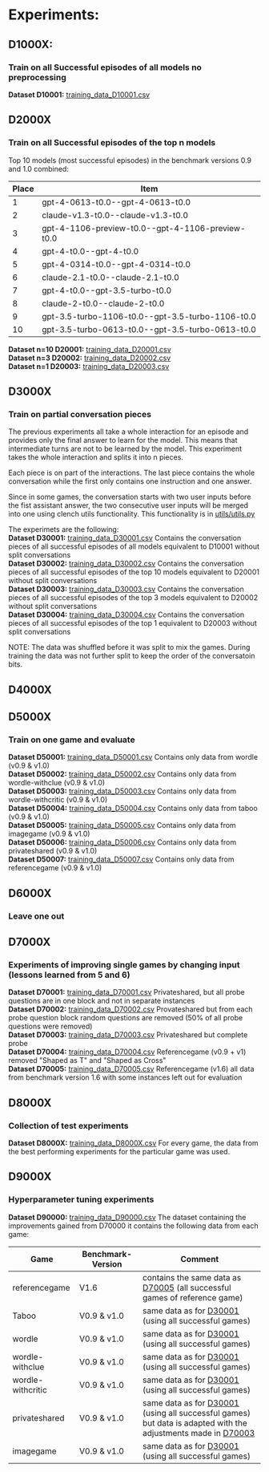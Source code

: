 # Experiments:
## D1000X:
### Train on all Successful episodes of all models no preprocessing
   **Dataset D10001:** [training_data_D10001.csv](./data/training_data/D10001.csv)
## D2000X
### Train on all Successful episodes of the top n models
Top 10 models (most successful episodes) in the benchmark versions 0.9 and 1.0 combined:

| Place | Item |
|-------|------|
| 1 | gpt-4-0613-t0.0--gpt-4-0613-t0.0 |
| 2 | claude-v1.3-t0.0--claude-v1.3-t0.0 |
| 3 | gpt-4-1106-preview-t0.0--gpt-4-1106-preview-t0.0 |
| 4 | gpt-4-t0.0--gpt-4-t0.0 |
| 5 | gpt-4-0314-t0.0--gpt-4-0314-t0.0 |
| 6 | claude-2.1-t0.0--claude-2.1-t0.0 |
| 7 | gpt-4-t0.0--gpt-3.5-turbo-t0.0 |
| 8 | claude-2-t0.0--claude-2-t0.0 |
| 9 | gpt-3.5-turbo-1106-t0.0--gpt-3.5-turbo-1106-t0.0 |
| 10 | gpt-3.5-turbo-0613-t0.0--gpt-3.5-turbo-0613-t0.0 |

**Dataset n=10 D20001:** [training_data_D20001.csv](./data/training_data/D20001.csv) </br>
**Dataset n=3 D20002:** [training_data_D20002.csv](./data/training_data/D20002.csv) </br>
**Dataset n=1 D20003:**  [training_data_D20003.csv](./data/training_data/D20003.csv) </br>

## D3000X
### Train on partial conversation pieces
The previous experiments all take a whole interaction for an episode and provides only the final answer to learn for the model.
This means that intermediate turns are not to be learned by the model. This experiment takes the whole interaction and splits it into n pieces.

Each piece is on part of the interactions. The last piece contains the whole conversation while the first only contains one instruction and one answer.

Since in some games, the conversation starts with two user inputs before the fist assistant answer, the two consecutive user inputs will be merged into one
using clench utils functionality. This functionality is in [utils/utils.py](./src/utils/utils.py)

The experimets are the following:</br>
**Dataset D30001:** [training_data_D30001.csv](./data/training_data/D30001.csv)  Contains the conversation pieces of all successful episodes of all models equivalent to D10001 without split conversations</br>
**Dataset D30002:** [training_data_D30002.csv](./data/training_data/D30002.csv)  Contains the conversation pieces of all successful episodes of the top 10 models equivalent to D20001 without split conversations</br>
**Dataset D30003:** [training_data_D30003.csv](./data/training_data/D30003.csv)  Contains the conversation pieces of all successful episodes of the top 3 models equivalent to D20002 without split conversations</br>
**Dataset D30004:** [training_data_D30004.csv](./data/training_data/D30004.csv)  Contains the conversation pieces of all successful episodes of the top 1 equivalent to D20003 without split conversations</br>

NOTE: The data was shuffled before it was split to mix the games. During training the data was not further split to keep the order of the conversatoin bits.

## D4000X
## D5000X
### Train on one game and evaluate
**Dataset D50001:** [training_data_D50001.csv](./data/training_data/D50001.csv)  Contains only data from wordle (v0.9 & v1.0)</br>
**Dataset D50002:** [training_data_D50002.csv](./data/training_data/D50002.csv)  Contains only data from wordle-withclue (v0.9 & v1.0)</br>
**Dataset D50003:** [training_data_D50003.csv](./data/training_data/D50003.csv)  Contains only data from wordle-withcritic (v0.9 & v1.0)</br>
**Dataset D50004:** [training_data_D50004.csv](./data/training_data/D50004.csv)  Contains only data from taboo (v0.9 & v1.0)</br>
**Dataset D50005:** [training_data_D50005.csv](./data/training_data/D50005.csv)  Contains only data from imagegame (v0.9 & v1.0)</br>
**Dataset D50006:** [training_data_D50006.csv](./data/training_data/D50006.csv)  Contains only data from privateshared (v0.9 & v1.0)</br>
**Dataset D50007:** [training_data_D50007.csv](./data/training_data/D50007.csv)  Contains only data from referencegame (v0.9 & v1.0)</br>

## D6000X
### Leave one out
## D7000X
### Experiments of improving single games by changing input (lessons learned from 5 and 6)
**Dataset D70001:** [training_data_D70001.csv](./data/training_data/D70001.csv)  Privateshared, but all probe questions are in one block and not in separate instances </br>
**Dataset D70002:** [training_data_D70002.csv](./data/training_data/D70002.csv)  Provateshared but from each probe question block random questions are removed (50% of all probe questions were removed)</br>
**Dataset D70003:** [training_data_D70003.csv](./data/training_data/D70003.csv)  Privateshared but complete probe </br>
**Dataset D70004:** [training_data_D70004.csv](./data/training_data/D70004.csv)  Referencegame (v0.9 + v1) removed "Shaped as T" and "Shaped as Cross" </br>
**Dataset D70005:** [training_data_D70005.csv](./data/training_data/D70005.csv)  Referencegame (v1.6)  all data from benchmark version 1.6 with some instances left out for evaluation</br>

## D8000X
### Collection of test experiments
**Dataset D8000X:** [training_data_D8000X.csv](./data/training_data/D30001.csv)  For every game, the data from the best performing experiments for the particular game was used. </br>

## D9000X
### Hyperparameter tuning experiments
**Dataset D90000:** [training_data_D90000.csv](./data/training_data/D90000.csv)  The dataset containing the improvements gained from D70000 
it contains the following data from each game:</br>

| Game              | Benchmark-Version | Comment                                                                                                                                                                            |
|-------------------|-------------------|------------------------------------------------------------------------------------------------------------------------------------------------------------------------------------|
| referencegame     | V1.6              | contains the same data as [D70005](./data/training_data/D70005.csv) (all successful games of reference game)                                                                       |
| Taboo             | V0.9 & v1.0       | same data as for [D30001](./data/training_data/D30001.csv) (using all successful games)                                                                                            |
| wordle            | V0.9 & v1.0       | same data as for [D30001](./data/training_data/D30001.csv) (using all successful games)                                                                                            |
| wordle-withclue   | V0.9 & v1.0       | same data as for [D30001](./data/training_data/D30001.csv) (using all successful games)                                                                                            |
| wordle-withcritic | V0.9 & v1.0       | same data as for [D30001](./data/training_data/D30001.csv) (using all successful games)                                                                                            |
| privateshared     | V0.9 & v1.0       | same data as for [D30001](./data/training_data/D30001.csv) (using all successful games) but data is adapted with the adjustments made in [D70003](./data/training_data/D70003.csv) |
| imagegame         | V0.9 & v1.0       | same data as for [D30001](./data/training_data/D30001.csv) (using all successful games)                                                                                            |
